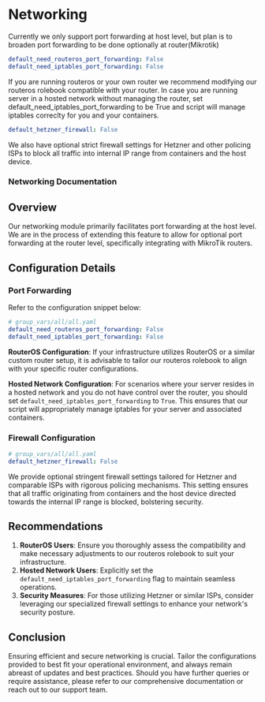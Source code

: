 # Networking

Currently we only support port forwarding at host level, but plan is to broaden
port forwarding to be done optionally at router(Mikrotik)

```group_vars/all/all.yaml
default_need_routeros_port_forwarding: False
default_need_iptables_port_forwarding: False
```

If you are running routeros or your own router we recommend modifying our
routeros rolebook compatible with your router. In case you are running server
in a hosted network without managing the router, set
default_need_iptables_port_forwarding to be True and script will manage
iptables correclty for you and your containers.

```group_vars/all/all.yaml
default_hetzner_firewall: False
```

We also have optional strict firewall settings for Hetzner and other policing
ISPs to block all traffic into internal IP range from containers and the host
device.

### Networking Documentation

## Overview

Our networking module primarily facilitates port forwarding at the host level.
We are in the process of extending this feature to allow for optional port
forwarding at the router level, specifically integrating with MikroTik routers.

## Configuration Details

### Port Forwarding

Refer to the configuration snippet below:

```yaml
# group_vars/all/all.yaml
default_need_routeros_port_forwarding: False
default_need_iptables_port_forwarding: False
```

**RouterOS Configuration**:
If your infrastructure utilizes RouterOS or a similar custom router setup, it
is advisable to tailor our routeros rolebook to align with your specific router
configurations.

**Hosted Network Configuration**:
For scenarios where your server resides in a hosted network and you do not have
control over the router, you should set `default_need_iptables_port_forwarding`
to `True`. This ensures that our script will appropriately manage iptables for
your server and associated containers.

### Firewall Configuration

```yaml
# group_vars/all/all.yaml
default_hetzner_firewall: False
```

We provide optional stringent firewall settings tailored for Hetzner and
comparable ISPs with rigorous policing mechanisms. This setting ensures that
all traffic originating from containers and the host device directed towards
the internal IP range is blocked, bolstering security.

## Recommendations

1. **RouterOS Users**: Ensure you thoroughly assess the compatibility and make
   necessary adjustments to our routeros rolebook to suit your infrastructure.
2. **Hosted Network Users**: Explicitly set the
   `default_need_iptables_port_forwarding` flag to maintain seamless
operations.
3. **Security Measures**: For those utilizing Hetzner or similar ISPs, consider
   leveraging our specialized firewall settings to enhance your network's
security posture.

## Conclusion

Ensuring efficient and secure networking is crucial. Tailor the configurations
provided to best fit your operational environment, and always remain abreast of
updates and best practices. Should you have further queries or require
assistance, please refer to our comprehensive documentation or reach out to our
support team.
